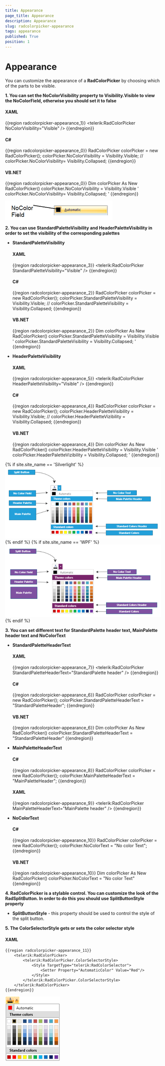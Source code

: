 ```yaml
---
title: Appearance
page_title: Appearance
description: Appearance
slug: radcolorpicker-appearance
tags: appearance
published: True
position: 1
---
```


# Appearance

You can customize the appearance of a __RadColorPicker__ by choosing which of the parts to be visible.        

__1. You can set the NoColorVisibility property to Visibility.Visible to view the NoColorField, otherwise you should set it to false__            

#### __XAML__
{{region radcolorpicker-appearance_1}}
	<telerik:RadColorPicker NoColorVisibility="Visible" />
{{endregion}}

#### __C#__
{{region radcolorpicker-appearance_0}}
	RadColorPicker colorPicker = new RadColorPicker();
	colorPicker.NoColorVisibility = Visibility.Visible;
	// colorPicker.NoColorVisibility= Visibility.Collapsed;
{{endregion}}

#### __VB.NET__
{{region radcolorpicker-appearance_0}}
	Dim colorPicker As New RadColorPicker()
	colorPicker.NoColorVisibility = Visibility.Visible
	' colorPicker.NoColorVisibility= Visibility.Collapsed; '
{{endregion}}    

![No Color Field](images/NoColorField.png)

__2. You can use StandardPaletteVisibility and HeaderPaletteVisibility in order to set the visibility of the corresponding palettes__            

* __StandardPaletteVisibility__

	#### __XAML__
	{{region radcolorpicker-appearance_3}}
		<telerik:RadColorPicker StandardPaletteVisibility="Visible" />
	{{endregion}}

	#### __C#__
	{{region radcolorpicker-appearance_2}}
		RadColorPicker colorPicker = new RadColorPicker();
		colorPicker.StandardPaletteVisibility = Visibility.Visible;
		 // colorPicker.StandardPaletteVisibility = Visibility.Collapsed;
	{{endregion}}

	#### __VB.NET__
	{{region radcolorpicker-appearance_2}}
		Dim colorPicker As New RadColorPicker()
		colorPicker.StandardPaletteVisibility = Visibility.Visible
		' colorPicker.StandardPaletteVisibility = Visibility.Collapsed; '
	{{endregion}}

* __HeaderPaletteVisibility__

	#### __XAML__
	{{region radcolorpicker-appearance_5}}
		<telerik:RadColorPicker HeaderPaletteVisibility="Visible" />
	{{endregion}}

	#### __C#__
	{{region radcolorpicker-appearance_4}}
		RadColorPicker colorPicker = new RadColorPicker();
		colorPicker.HeaderPaletteVisibility = Visibility.Visible;
		// colorPicker.HeaderPaletteVizibility = Visibility.Collapsed;
	{{endregion}}

	#### __VB.NET__
	{{region radcolorpicker-appearance_4}}
		Dim colorPicker As New RadColorPicker()
		colorPicker.HeaderPaletteVisibility = Visibility.Visible
		' colorPicker.HeaderPaletteVizibility = Visibility.Collapsed; '
	{{endregion}}

{% if site.site_name == 'Silverlight' %}![Color Picker StructureSL](images/ColorPickerStructureSL.png){% endif %}
{% if site.site_name == 'WPF' %}![Color Picker StructureWPF](images/ColorPickerStructureWPF.png){% endif %}

__3. You can set different text for StandardPalette header text, MainPalette header text and NoColorText__           

* __StandardPaletteHeaderText__

	#### __XAML__
	{{region radcolorpicker-appearance_7}}
		<telerik:RadColorPicker StandardPaletteHeaderText="StandardPalette header" />
	{{endregion}}

	#### __C#__
	{{region radcolorpicker-appearance_6}}
		RadColorPicker colorPicker = new RadColorPicker();
		colorPicker.StandardPaletteHeaderText = "StandardPaletteHeader";
	{{endregion}}

	#### __VB.NET__

	{{region radcolorpicker-appearance_6}}
		Dim colorPicker As New RadColorPicker()
		colorPicker.StandardPaletteHeaderText = "StandardPaletteHeader"
	{{endregion}}

* __MainPaletteHeaderText__

	#### __C#__
	{{region radcolorpicker-appearance_8}}
		RadColorPicker colorPicker = new RadColorPicker();
		colorPicker.MainPaletteHeaderText = "MainPaletteHeader";
	{{endregion}}

	#### __XAML__
	{{region radcolorpicker-appearance_9}}
		<telerik:RadColorPicker MainPaletteHeaderText="MainPalette header" />
	{{endregion}}

* __NoColorText__

	#### __C#__
	{{region radcolorpicker-appearance_10}}
		RadColorPicker colorPicker = new RadColorPicker();
		colorPicker.NoColorText = "No color Text";
	{{endregion}}

	#### __VB.NET__
	{{region radcolorpicker-appearance_10}}
			Dim colorPicker As New RadColorPicker()
		colorPicker.NoColorText = "No color Text"
	{{endregion}}


__4. RadColorPicker is a stylable control. You can customize the look of the RadSplitButton. In order to do this you should use SplitButtonStyle property__

* __SplitButtonStyle__ - this property should be used to control the style of the split button.

__5. The ColorSelectorStyle gets or sets the color selector style__

#### __XAML__
	{{region radcolorpicker-appearance_11}}
		<telerik:RadColorPicker>
            <telerik:RadColorPicker.ColorSelectorStyle>
                <Style TargetType="telerik:RadColorSelector">
                    <Setter Property="AutomaticColor" Value="Red"/>
                </Style>
            </telerik:RadColorPicker.ColorSelectorStyle>
        </telerik:RadColorPicker>
	{{endregion}}

![Color Style Selector](images/ColorPicker_ColorSelectorStyle.png)
